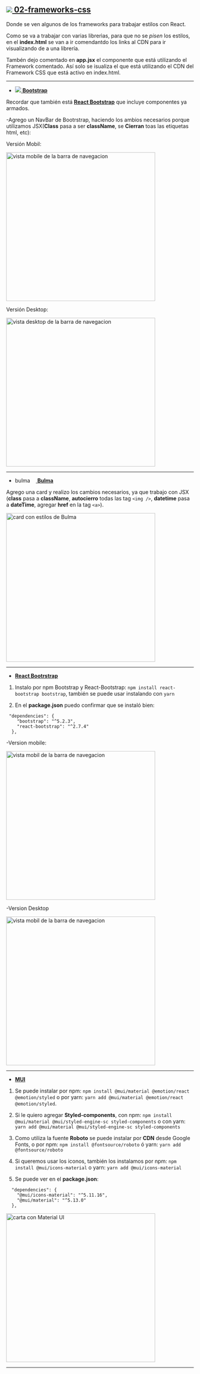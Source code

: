 ## [<img src="https://img.icons8.com/ios-filled/30/null/opened-folder.png"/> **02-frameworks-css**](https://github.com/eugenia1984/React-con-JonMircha/tree/main/proyects/02-frameworks-css)

Donde se ven algunos de los frameworks para trabajar estilos con React.

Como se va a trabajar con varias librerìas, para que no se _pisen_ los estilos, en el **index.html** se van a ir comendantdo los links al CDN para ir visualizando de a una librería.

Tambén dejo comentado en **app.jsx** el componente que está utilizando el Framework comentado. Así solo se isualiza el que está utilizando el CDN del Framework CSS que está activo en index.html.

---


- [<img src="https://img.icons8.com/color/36/null/bootstrap.png"/> **Bootstrap**](https://getbootstrap.com/)

Recordar que también está [**React Bootstrap**](https://react-bootstrap.github.io/) que incluye componentes ya armados.

-Agrego un NavBar de Bootrstrap, haciendo los ambios necesarios porque utilizamos JSX(**Class** pasa a ser **className**, se **Cierran** toas las etiquetas html, etc):

Versión Mobil:

<img src="https://github.com/eugenia1984/React-con-JonMircha/assets/72580574/2fa3900c-26b4-4e6e-8c20-eff02a1d6bd5" width="400" alt="vista mobile de la barra de navegacion">

Versión Desktop:

<img src="https://github.com/eugenia1984/React-con-JonMircha/assets/72580574/b8f7c4c2-820e-48a9-a253-99e370294995" width="400" alt="vista desktop de la barra de navegacion">

---


- [<img src="https://bulma.io/images/bulma-logo.png" alt="bulma icon" width="56" height="14"/> **Bulma**](https://bulma.io/)

Agrego una card y realizo los cambios necesarios, ya que trabajo con JSX (**class** pasa a **className**, **autocierro** todas las tag `<img />`, **datetime** pasa a **dateTime**, agregar **href** en la tag `<a>`).


<img src="https://github.com/eugenia1984/React-con-JonMircha/assets/72580574/a96d5e18-fa18-4684-ac98-c7548973ba6d" width="400" alt="card con estilos de Bulma">

---


- [**React Bootrstrap**](https://react-bootstrap.github.io/)

1. Instalo por npm Bootstrap y React-Bootstrap: `npm install react-bootstrap bootstrap`, también se puede usar instalando con `yarn`

2. En el **package.json** puedo confirmar que se instaló bien:

```
 "dependencies": {
    "bootstrap": "^5.2.3",
    "react-bootstrap": "^2.7.4"
  },
```

-Version mobile:

<img src="https://github.com/eugenia1984/React-con-JonMircha/assets/72580574/3a8c1819-92f0-4ca3-b7d5-f7778d7e5a91" width="400" alt="vista mobil de la barra de navegacion">

-Version Desktop

<img src="https://github.com/eugenia1984/React-con-JonMircha/assets/72580574/252b12e5-1641-4268-9530-d1fd9d3c7214" width="400" alt="vista mobil de la barra de navegacion">


---


- [**MUI**](https://mui.com/)

1. Se puede instalar por npm: `npm install @mui/material @emotion/react @emotion/styled` o por yarn: `yarn add @mui/material @emotion/react @emotion/styled`.

2. Si le quiero agregar **Styled-components**, con npm: `npm install @mui/material @mui/styled-engine-sc styled-components` o con yarn: `yarn add @mui/material @mui/styled-engine-sc styled-components`

3. Como utiliza la fuente **Roboto** se puede instalar por **CDN** desde Google Fonts, o por npm: `npm install @fontsource/roboto` ó yarn: `yarn add @fontsource/roboto`

4. Si queremos usar los iconos, también los instalamos por npm: `npm install @mui/icons-material` o yarn: `yarn add @mui/icons-material`

5. Se puede ver en el **package.json**:

```
  "dependencies": {
    "@mui/icons-material": "^5.11.16",
    "@mui/material": "^5.13.0"
  },
```

<img src="https://github.com/eugenia1984/React-con-JonMircha/assets/72580574/c7210d2a-df2a-4375-a42c-226668c35248" width="400" alt="carta con Material UI">



---
